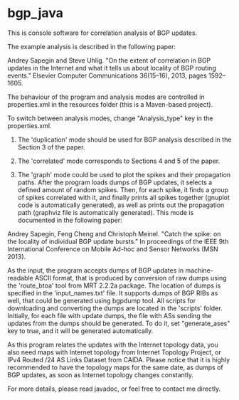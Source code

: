 bgp_java
========

This is console software for correlation analysis of BGP updates.

The example analysis is described in the following paper:

Andrey Sapegin and Steve Uhlig. "On the extent of correlation in BGP updates in the Internet and what it tells us about locality of BGP routing events." Elsevier Computer Communications 36(15–16), 2013, pages 1592–
1605.

The behaviour of the program and analysis modes are controlled in properties.xml in the resources folder (this is a Maven-based project).

To switch between analysis modes, change "Analysis_type" key in the properties.xml.

1. The 'duplication' mode should be used for BGP analysis described in the Section 3 of the paper.

2. The 'correlated' mode corresponds to Sections 4 and 5 of the paper.

3. The 'graph' mode could be used to plot the spikes and their propagation paths. After the program loads dumps of BGP updates, it selects a defined amount of random spikes. Then, for each spike, it finds a group of spikes correlated with it, and finally prints all spikes together (gnuplot code is automatically generated), as well as prints out the propagation path (graphviz file is automatically generated). This mode is documented in the following paper:

Andrey Sapegin, Feng Cheng and Christoph Meinel. "Catch the spike: on the locality of individual BGP update bursts." In proceedings of the IEEE 9th International Conference on Mobile Ad-hoc and Sensor Networks (MSN 2013).

As the input, the program accepts dumps of BGP updates in machine-readable ASCII format, that is produced by conversion of raw dumps using the 'route_btoa' tool from MRT 2.2.2a package. The location of dumps is specified in the 'input_names.txt' file.
It supports dumps of BGP RIBs as well, that could be generated using bgpdump tool.
All scripts for downloading and converting the dumps are located in the 'scripts' folder.
Initially, for each file with update dumps, the file with ASs sending the updates from the dumps should be generated. To do it, set "generate_ases" key to true, and it will be generated automatically.

As this program relates the updates with the Internet topology data, you also need maps with Internet topology from Internet Topology Project, or IPv4 Routed /24 AS Links Dataset from CAIDA. Please notice that it is highly recommended to have the topology maps for the same date, as dumps of BGP updates, as soon as Internet topology changes constantly.

For more details, please read javadoc, or feel free to contact me directly.

